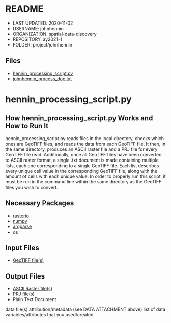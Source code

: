 # README

* LAST UPDATED: 2020-11-02
* USERNAME: johnhennin
* ORGANIZATION: spatial-data-discovery
* REPOSITORY: ay2021-1
* FOLDER: project/johnhennin

## Files
* [hennin_processing_script.py](hennin_processing_script.py)
* [johnhennin_process_doc.txt](johnhennin_process_doc.txt)

# hennin_processing_script.py

## How hennin_processing_script.py Works and How to Run It
hennin_processing_script.py reads files in the local directory, checks which ones are GeoTIFF files, and reads the data from each GeoTIFF file. It then, in the same directory, produces an ASCII raster file and a PRJ file for every GeoTIFF file read. Additionally, once all GeoTIFF files have been converted to ASCII raster format, a single .txt document is made containing multiple lists, each one corresponding to a single GeoTIFF file. Each list describes every unique cell value in the corresponding GeoTIFF file, along with the amount of cells with each unique value. In order to properly run this script, it must be run in the command line within the same directory as the GeoTIFF files you wish to convert.

## Necessary Packages
* [rasterio](https://rasterio.readthedocs.io/en/latest/)
* [numpy](https://numpy.org/)
* [argparse](https://docs.python.org/3/library/argparse.html)
* os

## Input Files
* [GeoTIFF file(s)](https://earthdata.nasa.gov/esdis/eso/standards-and-references/geotiff)

## Output Files
* [ASCII Raster file(s)](http://resources.esri.com/help/9.3/arcgisengine/java/GP_ToolRef/spatial_analyst_tools/esri_ascii_raster_format.htm)
* [PRJ file(s)](https://fileinfo.com/extension/prj#:~:text=A%20PRJ%20file%20contains%20a,files%20used%20by%20the%20project.)
* Plain Text Document

data file(s) attribution/metadata (see DATA ATTACHMENT above)
list of data variables/attributes that you used/created
